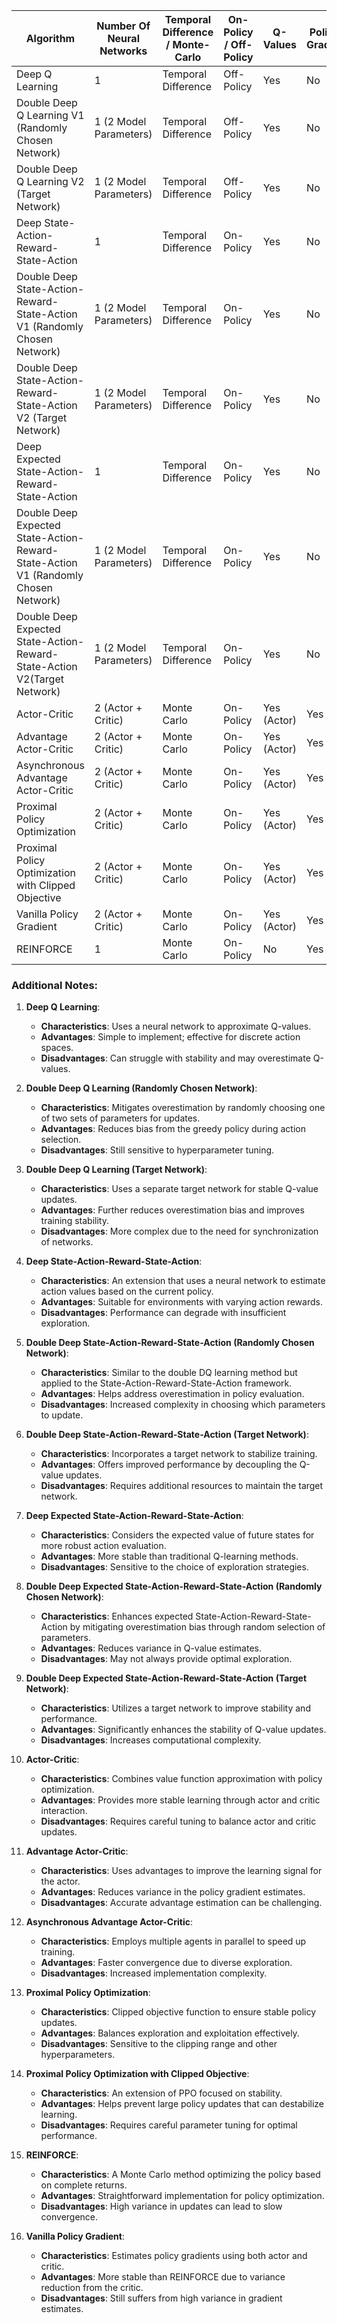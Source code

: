 | Algorithm                                                                          | Number Of Neural Networks | Temporal Difference / Monte-Carlo | On-Policy / Off-Policy | Q-Values     | Policy-Gradient | Discrete Action Space | Continuous Action Space |
|------------------------------------------------------------------------------------|---------------------------|-----------------------------------|------------------------|--------------|-----------------|-----------------------|-------------------------|
| Deep Q Learning                                                                    | 1                         | Temporal Difference               | Off-Policy             | Yes          | No              | Yes                   | No                      |
| Double Deep Q Learning V1 (Randomly Chosen Network)                                | 1 (2 Model Parameters)    | Temporal Difference               | Off-Policy             | Yes          | No              | Yes                   | No                      |
| Double Deep Q Learning V2 (Target Network)                                         | 1 (2 Model Parameters)    | Temporal Difference               | Off-Policy             | Yes          | No              | Yes                   | No                      |
| Deep State-Action-Reward-State-Action                                              | 1                         | Temporal Difference               | On-Policy              | Yes          | No              | Yes                   | No                      |
| Double Deep State-Action-Reward-State-Action V1 (Randomly Chosen Network)          | 1 (2 Model Parameters)    | Temporal Difference               | On-Policy              | Yes          | No              | Yes                   | No                      |
| Double Deep State-Action-Reward-State-Action V2 (Target Network)                   | 1 (2 Model Parameters)    | Temporal Difference               | On-Policy              | Yes          | No              | Yes                   | No                      |
| Deep Expected State-Action-Reward-State-Action                                     | 1                         | Temporal Difference               | On-Policy              | Yes          | No              | Yes                   | No                      |
| Double Deep Expected State-Action-Reward-State-Action V1 (Randomly Chosen Network) | 1 (2 Model Parameters)    | Temporal Difference               | On-Policy              | Yes          | No              | Yes                   | No                      |
| Double Deep Expected State-Action-Reward-State-Action V2(Target Network)           | 1 (2 Model Parameters)    | Temporal Difference               | On-Policy              | Yes          | No              | Yes                   | No                      |
| Actor-Critic                                                                       | 2 (Actor + Critic)        | Monte Carlo                       | On-Policy              | Yes (Actor)  | Yes             | Yes                   | Yes                     |
| Advantage Actor-Critic                                                             | 2 (Actor + Critic)        | Monte Carlo                       | On-Policy              | Yes (Actor)  | Yes             | Yes                   | Yes                     |
| Asynchronous Advantage Actor-Critic                                                | 2 (Actor + Critic)        | Monte Carlo                       | On-Policy              | Yes (Actor)  | Yes             | Yes                   | Yes                     |
| Proximal Policy Optimization                                                       | 2 (Actor + Critic)        | Monte Carlo                       | On-Policy              | Yes (Actor)  | Yes             | Yes                   | Yes                     |
| Proximal Policy Optimization with Clipped Objective                                | 2 (Actor + Critic)        | Monte Carlo                       | On-Policy              | Yes (Actor)  | Yes             | Yes                   | Yes                     |
| Vanilla Policy Gradient                                                            | 2 (Actor + Critic)        | Monte Carlo                       | On-Policy              | Yes (Actor)  | Yes             | Yes                   | Yes                     |
| REINFORCE                                                                          | 1                         | Monte Carlo                       | On-Policy              | No           | Yes             | Yes                   | Yes                     |

### Additional Notes:
1. **Deep Q Learning**:
   - **Characteristics**: Uses a neural network to approximate Q-values.
   - **Advantages**: Simple to implement; effective for discrete action spaces.
   - **Disadvantages**: Can struggle with stability and may overestimate Q-values.

2. **Double Deep Q Learning (Randomly Chosen Network)**:
   - **Characteristics**: Mitigates overestimation by randomly choosing one of two sets of parameters for updates.
   - **Advantages**: Reduces bias from the greedy policy during action selection.
   - **Disadvantages**: Still sensitive to hyperparameter tuning.

3. **Double Deep Q Learning (Target Network)**:
   - **Characteristics**: Uses a separate target network for stable Q-value updates.
   - **Advantages**: Further reduces overestimation bias and improves training stability.
   - **Disadvantages**: More complex due to the need for synchronization of networks.

4. **Deep State-Action-Reward-State-Action**:
   - **Characteristics**: An extension that uses a neural network to estimate action values based on the current policy.
   - **Advantages**: Suitable for environments with varying action rewards.
   - **Disadvantages**: Performance can degrade with insufficient exploration.

5. **Double Deep State-Action-Reward-State-Action (Randomly Chosen Network)**:
   - **Characteristics**: Similar to the double DQ learning method but applied to the State-Action-Reward-State-Action framework.
   - **Advantages**: Helps address overestimation in policy evaluation.
   - **Disadvantages**: Increased complexity in choosing which parameters to update.

6. **Double Deep State-Action-Reward-State-Action (Target Network)**:
   - **Characteristics**: Incorporates a target network to stabilize training.
   - **Advantages**: Offers improved performance by decoupling the Q-value updates.
   - **Disadvantages**: Requires additional resources to maintain the target network.

7. **Deep Expected State-Action-Reward-State-Action**:
   - **Characteristics**: Considers the expected value of future states for more robust action evaluation.
   - **Advantages**: More stable than traditional Q-learning methods.
   - **Disadvantages**: Sensitive to the choice of exploration strategies.

8. **Double Deep Expected State-Action-Reward-State-Action (Randomly Chosen Network)**:
   - **Characteristics**: Enhances expected State-Action-Reward-State-Action by mitigating overestimation bias through random selection of parameters.
   - **Advantages**: Reduces variance in Q-value estimates.
   - **Disadvantages**: May not always provide optimal exploration.

9. **Double Deep Expected State-Action-Reward-State-Action (Target Network)**:
   - **Characteristics**: Utilizes a target network to improve stability and performance.
   - **Advantages**: Significantly enhances the stability of Q-value updates.
   - **Disadvantages**: Increases computational complexity.

10. **Actor-Critic**:
    - **Characteristics**: Combines value function approximation with policy optimization.
    - **Advantages**: Provides more stable learning through actor and critic interaction.
    - **Disadvantages**: Requires careful tuning to balance actor and critic updates.

11. **Advantage Actor-Critic**:
    - **Characteristics**: Uses advantages to improve the learning signal for the actor.
    - **Advantages**: Reduces variance in the policy gradient estimates.
    - **Disadvantages**: Accurate advantage estimation can be challenging.

12. **Asynchronous Advantage Actor-Critic**:
    - **Characteristics**: Employs multiple agents in parallel to speed up training.
    - **Advantages**: Faster convergence due to diverse exploration.
    - **Disadvantages**: Increased implementation complexity.

13. **Proximal Policy Optimization**:
    - **Characteristics**: Clipped objective function to ensure stable policy updates.
    - **Advantages**: Balances exploration and exploitation effectively.
    - **Disadvantages**: Sensitive to the clipping range and other hyperparameters.

14. **Proximal Policy Optimization with Clipped Objective**:
    - **Characteristics**: An extension of PPO focused on stability.
    - **Advantages**: Helps prevent large policy updates that can destabilize learning.
    - **Disadvantages**: Requires careful parameter tuning for optimal performance.

15. **REINFORCE**:
    - **Characteristics**: A Monte Carlo method optimizing the policy based on complete returns.
    - **Advantages**: Straightforward implementation for policy optimization.
    - **Disadvantages**: High variance in updates can lead to slow convergence.

16. **Vanilla Policy Gradient**:
    - **Characteristics**: Estimates policy gradients using both actor and critic.
    - **Advantages**: More stable than REINFORCE due to variance reduction from the critic.
    - **Disadvantages**: Still suffers from high variance in gradient estimates.

